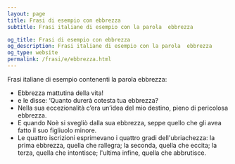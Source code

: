 ```yaml
---
layout: page
title: Frasi di esempio con ebbrezza 
subtitle: Frasi italiane di esempio con la parola  ebbrezza

og_title: Frasi di esempio con ebbrezza 
og_description: Frasi italiane di esempio con la parola  ebbrezza
og_type: website
permalink: /frasi/e/ebbrezza.html
---
```


Frasi italiane di esempio contenenti la parola ebbrezza:


- Ebbrezza mattutina della vita!
- e le disse: ‘Quanto durerà cotesta tua ebbrezza?
- Nella sua eccezionalità c’era un’idea del mio destino, pieno di pericolosa ebbrezza.
- E quando Noè si svegliò dalla sua ebbrezza, seppe quello che gli avea fatto il suo figliuolo minore.
- Le quattro iscrizioni esprimevano i quattro gradi dell'ubriachezza: la prima ebbrezza, quella che rallegra; la seconda, quella che eccita; la terza, quella che intontisce; l'ultima infine, quella che abbrutisce.
